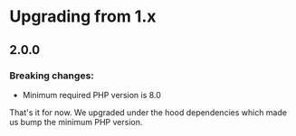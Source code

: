 # Upgrading from 1.x

## 2.0.0
### Breaking changes:
- Minimum required PHP version is 8.0

That's it for now. We upgraded under the hood dependencies which made us bump the minimum PHP version.
